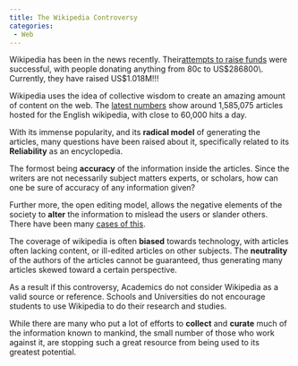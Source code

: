 ```yaml
---
title: The Wikipedia Controversy
categories: 
 - Web
---
```


Wikipedia has been in the news recently. Their[attempts to raise funds][0] were successful, with people donating anything from 80c to US$286800\. Currently, they have raised US$1.018M!!!

Wikipedia uses the idea of collective wisdom to create an amazing amount of content on the web. The [latest numbers][1] show around 1,585,075 articles hosted for the English wikipedia, with close to 60,000 hits a day.

With its immense popularity, and its **radical model** of generating the articles, many questions have been raised about it, specifically related to its **Reliability** as an encyclopedia.

The formost being **accuracy** of the information inside the articles. Since the writers are not necessarily subject matters experts, or scholars, how can one be sure of accuracy of any information given?

Further more, the open editing model, allows the negative elements of the society to **alter** the information to mislead the users or slander others. There have been many [cases of this][2].

The coverage of wikipedia is often **biased** towards technology, with articles often lacking content, or ill-edited articles on other subjects. The **neutrality** of the authors of the articles cannot be guaranteed, thus generating many articles skewed toward a certain perspective.

As a result if this controversy, Academics do not consider Wikipedia as a valid source or reference. Schools and Universities do not encourage students to use Wikipedia to do their research and studies.

While there are many who put a lot of efforts to **collect** and **curate** much of the information known to mankind, the small number of those who work against it, are stopping such a great resource from being used to its greatest potential.


[0]: http://fundraising.wikimedia.org/
[1]: http://en.wikipedia.org/wiki/Wikipedia
[2]: http://en.wikipedia.org/wiki/Adam_Curry#Wikipedia
